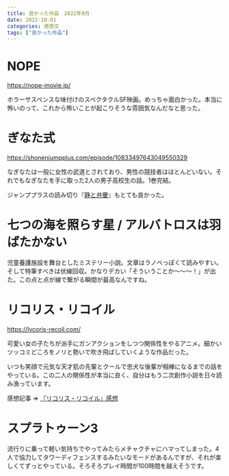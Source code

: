 ```yaml
---
title: 良かった作品　2022年9月
date: 2022-10-01
categories: 感想文
tags: ["良かった作品"]
---
```



# NOPE

https://nope-movie.jp/

ホラーサスペンスな味付けのスペクタクルSF映画。めっちゃ面白かった。本当に怖いのって、これから怖いことが起こりそうな雰囲気なんだなと思った。

# ぎなた式

https://shonenjumpplus.com/episode/10833497643049550329

なぎなたは一般に女性の武道とされており、男性の競技者はほとんどいない。それでもなぎなたを手に取った2人の男子高校生の話。1巻完結。

ジャンププラスの読み切り『[静と弁慶](https://shonenjumpplus.com/episode/316112896822206488)』もとても良かった。

# 七つの海を照らす星 / アルバトロスは羽ばたかない

児童養護施設を舞台としたミステリー小説。文章はラノベっぽくて読みやすい。そして特筆すべきは伏線回収。かなりデカい「そういうことか～～～！」が出た。この点と点が線で繋がる瞬間が最高なんですね。

# リコリス・リコイル

https://lycoris-recoil.com/

可愛い女の子たちが派手にガンアクションをしつつ関係性をやるアニメ。細かいツッコミどころをノリと勢いで吹き飛ばしていくような作品だった。

いつも笑顔で元気な天才肌の先輩とクールで忠犬な後輩が相棒になるまでの話をやっている。この二人の関係性が本当に良く、自分はもう二次創作小説を日々読み漁っています。

感想記事 => [『リコリス・リコイル』感想](https://hukurouo.com/articles/2022-09-26-lycoris-recoil)

# スプラトゥーン3

流行りに乗って軽い気持ちでやってみたらメチャクチャにハマってしまった。4人で協力してタワーディフェンスするみたいなモードがあるんですが、それが楽しくてずっとやっている。そろそろプレイ時間が100時間を越えそうです。
